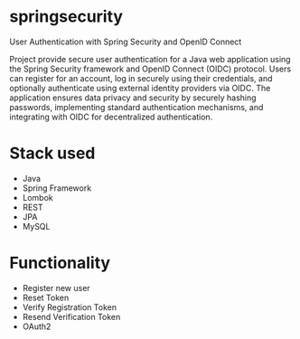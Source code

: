 # springsecurity
User Authentication with Spring Security and OpenID Connect

Project provide secure user authentication for a Java web application using the Spring Security framework 
and OpenID Connect (OIDC) protocol. Users can register for an account, log in securely using their credentials, and 
optionally authenticate using external identity providers via OIDC. The application ensures data privacy and security 
by securely hashing passwords, implementing standard authentication mechanisms, and integrating with OIDC for 
decentralized authentication.

# Stack used
- Java
- Spring Framework
- Lombok
- REST
- JPA
- MySQL

# Functionality
- Register new user
- Reset Token
- Verify Registration Token
- Resend Verification Token
- OAuth2